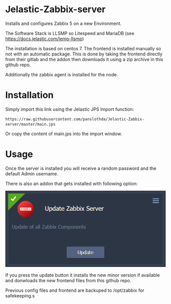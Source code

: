 # Jelastic-Zabbix-server
Installs and configures Zabbix 5 on a new Environment.

The Software Stack is LLSMP so Litespeed and MariaDB (see https://docs.jelastic.com/lemp-llsmp)

The installation is based on centos 7.
The frontend is installed manually so not with an automatic package.
This is done by taking the frontend directly from their gitlab and the addon then downloads it using a zip archive in this github repo.

Additionally the zabbix agent is installed for the node.


# Installation
Simply import this link using the Jelastic JPS Import function:
```
https://raw.githubusercontent.com/panslothda/Jelastic-Zabbix-server/master/main.jps
```

Or copy the content of main.jps into the import window.


# Usage
Once the server is installed you will receive a random password and the default Admin username.

There is also an addon that gets installed with following option:

![Interface](images/interface.png?raw=true)

If you press the update button it installs the new minor version if available and donwloads the new frontend files from this github repo.

Previous config files and frontend are backuped to /opt/zabbix for safekeeping.s
